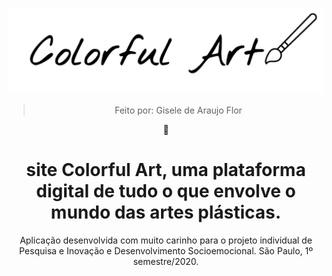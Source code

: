 
<span align="center">
  
  
![logo](https://github.com/gisele-araujo/site-Colorful-Art/blob/master/Projeto-site/img/logo.png)

 > Feito por: Gisele de Araujo Flor
 
 &#128155;
 
 # site Colorful Art, uma plataforma digital de tudo o que envolve o mundo das artes plásticas.

Aplicação desenvolvida com muito carinho para o projeto individual de Pesquisa e Inovação e Desenvolvimento Socioemocional.
São Paulo, 1º semestre/2020.


 </span>
